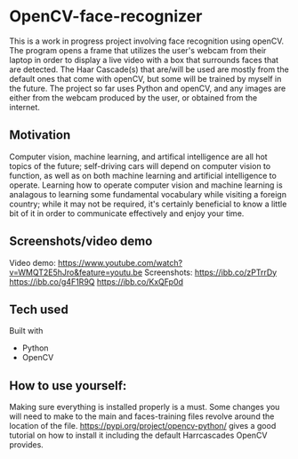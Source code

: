 # OpenCV-face-recognizer
This is a work in progress project involving face recognition using openCV. The program opens a frame that utilizes the user's webcam from their laptop in order to display a live video with a box that surrounds faces that are detected. The Haar Cascade(s) that are/will be used are mostly from the default ones that come with openCV, but some will be trained by myself in the future. The project so far uses Python and openCV, and any images are either from the webcam produced by the user, or obtained from the internet.

## Motivation
Computer vision, machine learning, and artifical intelligence are all hot topics of the future; self-driving cars will depend on computer vision to function, as well as on both machine learning and artificial intelligence to operate. Learning how to operate computer vision and machine learning is analagous to learning some fundamental vocabulary while visiting a foreign country; while it may not be required, it's certainly beneficial to know a little bit of it in order to communicate effectively and enjoy your time. 

## Screenshots/video demo
Video demo: 
https://www.youtube.com/watch?v=WMQT2E5hJro&feature=youtu.be
Screenshots:
https://ibb.co/zPTrrDy
https://ibb.co/g4F1R9Q
https://ibb.co/KxQFp0d

## Tech used
Built with
 - Python
 - OpenCV
 
 ## How to use yourself:
 Making sure everything is installed properly is a must. Some changes you will need to make to the main and faces-training files revolve around the location of the file. https://pypi.org/project/opencv-python/ gives a good tutorial on how to install it including the default Harrcascades OpenCV provides. 

